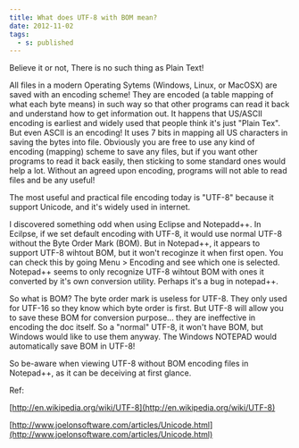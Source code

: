 ```yaml
---
title: What does UTF-8 with BOM mean?
date: 2012-11-02
tags:
  - s: published
---
```


Believe it or not, There is no such thing as Plain Text!

All files in a modern Operating Sytems (Windows, Linux, or MacOSX) are saved with an encoding scheme! They are encoded (a table mapping of what each byte means) in such way so that other programs can read it back and understand how to get information out. It happens that US/ASCII encoding is earliest and widely used that people think it's just "Plain Tex". But even ASCII is an encoding! It uses 7 bits in mapping all US characters in saving the bytes into file. Obviously you are free to use any kind of encoding (mapping) scheme to save any files, but if you want other programs to read it back easily, then sticking to some standard ones would help a lot. Without an agreed upon encoding, programs will not able to read files and be any useful!

The most useful and practical file encoding today is "UTF-8" because it support Unicode, and it's widely used in internet.

I discovered something odd when using Eclipse and Notepadd++. In Ecilpse, if we set default encoding with UTF-8, it would use normal UTF-8 without the Byte Order Mark (BOM). But in Notepad++, it appears to support UTF-8 wihtout BOM, but it won't recoginze it when first open. You can check this by going Menu > Encoding and see which one is selected. Notepad++ seems to only recognize UTF-8 wihtout BOM with ones it converted by it's own conversion utility. Perhaps it's a bug in notepad++.

So what is BOM? The byte order mark is useless for UTF-8. They only used for UTF-16 so they know which byte order is first. But UTF-8 will allow you to save these BOM for conversion purpose... they are ineffective in encoding the doc itself. So a "normal" UTF-8, it won't have BOM, but Windows would like to use them anyway. The Windows NOTEPAD would automatically save BOM in UTF-8!

So be-aware when viewing UTF-8 without BOM encoding files in Notepad++, as it can be deceiving at first glance.

Ref: 

[http://en.wikipedia.org/wiki/UTF-8](http://en.wikipedia.org/wiki/UTF-8) 

[http://www.joelonsoftware.com/articles/Unicode.html](http://www.joelonsoftware.com/articles/Unicode.html)